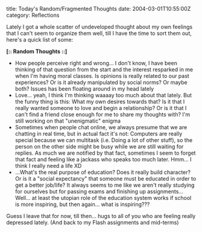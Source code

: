 title: Today's Random/Fragmented Thoughts
date: 2004-03-01T10:55:00Z
category: Reflections

Lately I got a whole scatter of undeveloped thought about my own feelings that I can't seem to organize them well, till I have the time to sort them out, here's a quick list of some:

**[:: Random Thoughts ::]**

- How people perceive right and wrong… I don't know, I have been thinking of that question from the start and the interest resparked in me when I'm having moral classes. Is opinions is really related to our past experiences? Or is it already manipulated by social norms? Or maybe both? Issues has been floating around in my head lately
- Love… yeah, I think I'm thinking waaaay too much about that lately. But the funny thing is this: What my own desires towards that? Is it that I really wanted someone to love and begin a relationship? Or is it that I can't find a friend close enough for me to share my thoughts with? I'm still working on that "unenigmatic" enigma
- Sometimes when people chat online, we always presume that we are chatting in real time, but in actual fact it's not: Computers are really special because we can multitask (i.e. Doing a lot of other stuff), so the person on the other side might be busy while we are still waiting for replies. As much we are notified by that fact, sometimes I seem to forget that fact and feeling like a jackass who speaks too much later. Hmm… I think I really need a life XD
- …What's the real purpose of education? Does it really build character? Or is it a "social expectancy" that someone must be educated in order to get a better job/life? It always seems to me like we aren't really studying for ourselves but for passing exams and finishing up assignments… Well… at least the utopian role of the education system works if school is more inspiring, but then again… what is inspiring???

Guess I leave that for now, till then… hugs to all of you who are feeling really depressed lately. (And back to my Flash assignments and mid-terms)
